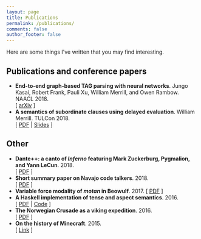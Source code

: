 ```yaml
---
layout: page
title: Publications
permalink: /publications/
comments: false
author_footer: false
---
```


Here are some things I've written that you may find interesting.

## Publications and conference papers

* **End-to-end graph-based TAG parsing with neural networks**. Jungo Kasai, Robert Frank, Pauli Xu, William Merrill, and Owen Rambow. NAACL 2018.  
\[ [arXiv](https://arxiv.org/abs/1804.06610) \]
* **A semantics of subordinate clauses using delayed evaluation**. William Merrill. TULCon 2018.  
\[ [PDF](/files/sense-abstraction/paper.pdf) | [Slides](/files/sense-abstraction/slides.pdf) \]

## Other
* **Dante++: a canto of *Inferno* featuring Mark Zuckerburg, Pygmalion, and Yann LeCun**. 2018.  
\[ [PDF](/files/dantepp.pdf) \]
* **Short summary paper on Navajo code talkers**. 2018.  
\[ [PDF](/files/NavajoCodeTalkers.pdf) \]
* **Variable force modality of *motan* in Beowulf**. 2017.
\[ [PDF](https://ling.auf.net/lingbuzz/003541) \]
* **A Haskell implementation of tense and aspect semantics**. 2016.  
\[ [PDF](/files/tenses/Final_Project.pdf) | [Code](/files/tenses/tenses.zip) \]
* **The Norwegian Crusade as a viking expedition**. 2016.  
\[ [PDF](/files/Jorsalafari.pdf) \]
* **On the history of Minecraft**. 2015.  
\[ [Link](http://www.packerintersections.com/the-history-of-minecraft-how-a-swedish-indie-game-came-to-dominate-the-world.html) \]
